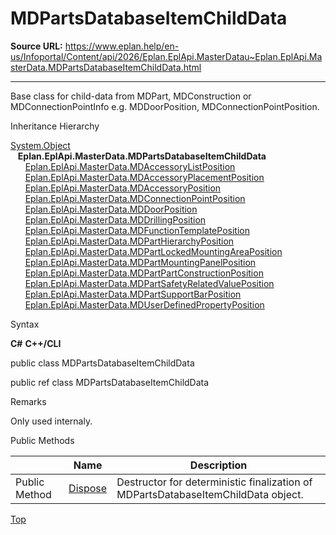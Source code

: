 # MDPartsDatabaseItemChildData

**Source URL:** https://www.eplan.help/en-us/Infoportal/Content/api/2026/Eplan.EplApi.MasterDatau~Eplan.EplApi.MasterData.MDPartsDatabaseItemChildData.html

---

Base class for child-data from MDPart, MDConstruction or MDConnectionPointInfo e.g. MDDoorPosition, MDConnectionPointPosition.

Inheritance Hierarchy

[System.Object](#)  
   **Eplan.EplApi.MasterData.MDPartsDatabaseItemChildData**  
      [Eplan.EplApi.MasterData.MDAccessoryListPosition](Eplan.EplApi.MasterDatau~Eplan.EplApi.MasterData.MDAccessoryListPosition.html)  
      [Eplan.EplApi.MasterData.MDAccessoryPlacementPosition](Eplan.EplApi.MasterDatau~Eplan.EplApi.MasterData.MDAccessoryPlacementPosition.html)  
      [Eplan.EplApi.MasterData.MDAccessoryPosition](Eplan.EplApi.MasterDatau~Eplan.EplApi.MasterData.MDAccessoryPosition.html)  
      [Eplan.EplApi.MasterData.MDConnectionPointPosition](Eplan.EplApi.MasterDatau~Eplan.EplApi.MasterData.MDConnectionPointPosition.html)  
      [Eplan.EplApi.MasterData.MDDoorPosition](Eplan.EplApi.MasterDatau~Eplan.EplApi.MasterData.MDDoorPosition.html)  
      [Eplan.EplApi.MasterData.MDDrillingPosition](Eplan.EplApi.MasterDatau~Eplan.EplApi.MasterData.MDDrillingPosition.html)  
      [Eplan.EplApi.MasterData.MDFunctionTemplatePosition](Eplan.EplApi.MasterDatau~Eplan.EplApi.MasterData.MDFunctionTemplatePosition.html)  
      [Eplan.EplApi.MasterData.MDPartHierarchyPosition](Eplan.EplApi.MasterDatau~Eplan.EplApi.MasterData.MDPartHierarchyPosition.html)  
      [Eplan.EplApi.MasterData.MDPartLockedMountingAreaPosition](Eplan.EplApi.MasterDatau~Eplan.EplApi.MasterData.MDPartLockedMountingAreaPosition.html)  
      [Eplan.EplApi.MasterData.MDPartMountingPanelPosition](Eplan.EplApi.MasterDatau~Eplan.EplApi.MasterData.MDPartMountingPanelPosition.html)  
      [Eplan.EplApi.MasterData.MDPartPartConstructionPosition](Eplan.EplApi.MasterDatau~Eplan.EplApi.MasterData.MDPartPartConstructionPosition.html)  
      [Eplan.EplApi.MasterData.MDPartSafetyRelatedValuePosition](Eplan.EplApi.MasterDatau~Eplan.EplApi.MasterData.MDPartSafetyRelatedValuePosition.html)  
      [Eplan.EplApi.MasterData.MDPartSupportBarPosition](Eplan.EplApi.MasterDatau~Eplan.EplApi.MasterData.MDPartSupportBarPosition.html)  
      [Eplan.EplApi.MasterData.MDUserDefinedPropertyPosition](Eplan.EplApi.MasterDatau~Eplan.EplApi.MasterData.MDUserDefinedPropertyPosition.html)

Syntax

**C#**
**C++/CLI**


public class MDPartsDatabaseItemChildData

public ref class MDPartsDatabaseItemChildData


Remarks

Only used internaly.

Public Methods

|  | Name | Description |
| --- | --- | --- |
| Public Method | [Dispose](Eplan.EplApi.MasterDatau~Eplan.EplApi.MasterData.MDPartsDatabaseItemChildData~Dispose().html) | Destructor for deterministic finalization of MDPartsDatabaseItemChildData object. |

[Top](#top)
